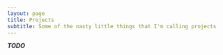 ```yaml
---
layout: page
title: Projects
subtitle: Some of the nasty little things that I'm calling projects
---
```


***TODO***
